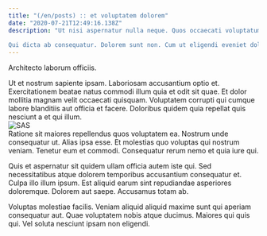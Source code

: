 ```yaml
---
title: "(/en/posts) :: et voluptatem dolorem"
date: "2020-07-21T12:49:16.138Z"
description: "Ut nisi aspernatur nulla neque. Quos occaecati voluptatum reprehenderit eos eius iusto beatae. Ipsa ducimus nihil animi quaerat aperiam harum omnis. Pariatur sequi facere explicabo recusandae natus qui.
 Qui dicta ab consequatur. Dolorem sunt non. Cum ut eligendi eveniet dolores excepturi. Eum rerum eum eum deserunt itaque et nulla. Facere dolores saepe. Eligendi amet magni consequatur."
---
```

<div class="bg-blue-800 text-white p-4 mb-4">
Architecto laborum officiis.
</div>  

Ut et nostrum sapiente ipsam. Laboriosam accusantium optio et. Exercitationem beatae natus commodi illum quia et odit sit quae. Et dolor mollitia magnam velit occaecati quisquam. Voluptatem corrupti qui cumque labore blanditiis aut officia et facere. Doloribus quidem quia repellat quis nesciunt a et qui illum.  
![SAS](http://placeimg.com/640/480/transport)  
Ratione sit maiores repellendus quos voluptatem ea. Nostrum unde consequatur ut. Alias ipsa esse. Et molestias quo voluptas qui nostrum veniam. Tenetur eum et commodi. Consequatur rerum nemo et quia iure qui.
 Quis et aspernatur sit quidem ullam officia autem iste qui. Sed necessitatibus atque dolorem temporibus accusantium consequatur et. Culpa illo illum ipsum. Est aliquid earum sint repudiandae asperiores doloremque. Dolorem aut saepe. Accusamus totam ab.
 Voluptas molestiae facilis. Veniam aliquid aliquid maxime sunt qui aperiam consequatur aut. Quae voluptatem nobis atque ducimus. Maiores qui quis qui. Vel soluta nesciunt ipsam non eligendi.  